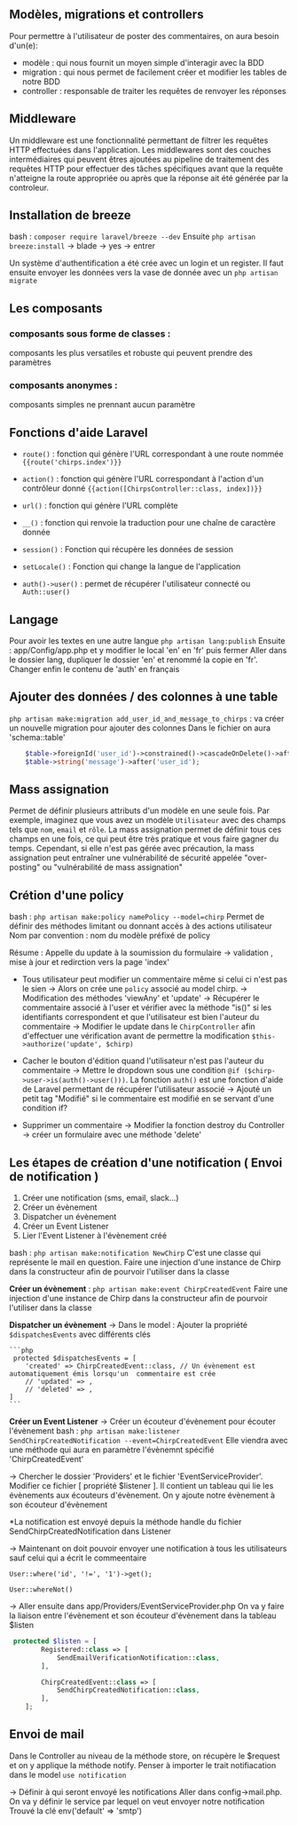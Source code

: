 ## Modèles, migrations et controllers 

Pour permettre à l'utilisateur de poster des commentaires, on aura besoin d'un(e):

- modèle : qui nous fournit un moyen simple d'interagir avec la BDD 
- migration : qui nous permet de facilement créer et modifier les tables de notre BDD 
- controller : responsable de traiter les requêtes de renvoyer les réponses 

## Middleware 
Un middleware est une fonctionnalité permettant de filtrer les requêtes HTTP effectuées dans l'application. Les middlewares sont des couches intermédiaires qui peuvent êtres ajoutées au pipeline de traitement des requêtes HTTP pour effectuer des tâches spécifiques avant que la requête n'atteigne la route appropriée ou après que la réponse ait été générée par la controleur.

## Installation de breeze 

bash : `composer require laravel/breeze --dev`
Ensuite `php artisan breeze:install` -> blade -> yes -> entrer 

Un système d'authentification a été crée avec un login et un register. Il faut ensuite envoyer les données vers la vase de donnée avec un `php artisan migrate`

## Les composants
### composants sous forme de classes :
composants les plus versatiles et robuste qui peuvent prendre des paramètres 

### composants anonymes :
composants simples ne prennant aucun paramètre

## Fonctions d'aide Laravel
- `route()` : fonction qui génère l'URL correspondant à une route nommée `{{route('chirps.index')}}`
- `action()` : fonction qui génère l'URL correspondant à l'action d'un contrôleur donné `{{action([ChirpsController::class, index])}}`
  
- `url()` : fonction qui génère l'URL complète

- `__()` : fonction qui renvoie la traduction pour une chaîne de caractère donnée

- `session()` : Fonction qui récupère les données de session

- `setLocale()` : Fonction qui change la langue de l'application

- `auth()->user()` : permet de récupérer l'utilisateur connecté ou `Auth::user()`

## Langage 
Pour avoir les textes en une autre langue 
`php artisan lang:publish`
Ensuite : app/Config/app.php et y modifier le local 'en' en 'fr' puis fermer
Aller dans le dossier lang, dupliquer le dossier 'en' et renommé la copie en 'fr'.
Changer enfin le contenu de 'auth' en français

<!-- Knowing is not enough; we must apply. Being willing is not enough; we must do. - Leonardo da Vinci -->

## Ajouter des données / des colonnes à une table
`php artisan make:migration add_user_id_and_message_to_chirps` : va créer un nouvelle migration  pour ajouter des colonnes
Dans le fichier on aura 'schema::table'
```php
    $table->foreignId('user_id')->constrained()->cascadeOnDelete()->after('id');
    $table->string('message')->after('user_id');
```

## Mass assignation
Permet de définir plusieurs attributs d'un modèle en une seule fois. Par exemple, imaginez que vous avez un modèle `Utilisateur` avec des champs tels que `nom`, `email` et `rôle`. La mass assignation permet de définir tous ces champs en une fois, ce qui peut être très pratique et vous faire gagner du temps. 
Cependant, si elle n'est pas gérée avec précaution, la mass assignation peut entraîner une vulnérabilité de sécurité appelée "over-posting" ou "vulnérabilité de mass assignation"

## Crétion d'une policy 
bash : `php artisan make:policy namePolicy --model=chirp` Permet de définir des méthodes limitant ou donnant accès à des actions utilisateur
Nom par convention : nom du modèle préfixé de policy

Résume : 
Appelle du update à la soumission du formulaire -> validation , mise à jour et redirction vers la page 'index'
- Tous utilisateur peut modifier un commentaire même si celui ci n'est pas le sien
  -> Alors on crée une `policy` associé au model chirp. 
  -> Modification des méthodes 'viewAny' et 'update'
  -> Récupérer le commentaire associé à l'user et vérifier avec la méthode "is()" si les identifiants correspondent et que l'utilisateur est bien l'auteur du commentaire 
  -> Modifier le update dans le `ChirpController` afin d'effectuer une vérification avant de permettre la modification `$this->authorize('update', $chirp)`

- Cacher le bouton d'édition quand l'utilisateur n'est pas l'auteur du commentaire 
  -> Mettre le dropdown sous une condition `@if ($chirp->user->is(auth()->user()))`. La fonction `auth()` est une fonction d'aide de Laravel permettant de récupérer l'utilisateur associé
  -> Ajouté un petit tag "Modifié" si le commentaire est modifié en se servant d'une condition if?

- Supprimer un commentaire 
  -> Modifier la fonction destroy du Controller
  -> créer un formulaire avec une méthode 'delete'
  
## Les étapes de création d'une notification ( Envoi de notification )

1. Créer une notification (sms, email, slack...)
2. Créer un évènement
3. Dispatcher un évènement
4. Créer un Event Listener
5. Lier l'Event Listener à l'évènement créé 

bash : `php artisan make:notification NewChirp`
C'est une classe qui représente le mail en question.
Faire une injection d'une instance de Chirp dans la constructeur afin de  pourvoir l'utiliser dans la classe

**Créer un évènement** : `php artisan make:event ChirpCreatedEvent`
Faire une injection d'une instance de Chirp dans la constructeur afin de  pourvoir l'utiliser dans la classe

**Dispatcher un évènement**
 -> Dans le model : Ajouter la propriété `$dispatchesEvents` avec différents clés

    ```php
     protected $dispatchesEvents = [
        'created' => ChirpCreatedEvent::class, // Un évènement est automatiquement émis lorsqu'un  commentaire est crée
        // 'updated' => ,
        // 'deleted' => ,
    ]
    ```

**Créer un Event Listener**
-> Créer un écouteur d'évènement pour écouter l'évènement
bash : `php artisan make:listener SendChirpCreatedNotification --event=ChirpCreatedEvent` Elle viendra avec une méthode qui aura en paramètre l'évènemnt spécifié 'ChirpCreatedEvent'

-> Chercher le dossier 'Providers' et le fichier 'EventServiceProvider'. Modifier ce fichier [ propriété $listener ]. Il contient un tableau qui lie les évènements aux écouteurs d'évènement. On y ajoute notre évènement à son écouteur d'évènement

*La notification est envoyé depuis la méthode handle du fichier SendChirpCreatedNotification dans Listener 

-> Maintenant on doit pouvoir envoyer une notification à tous les utilisateurs sauf celui qui a écrit le commeentaire 

```tinker
User::where('id', '!=', '1')->get();

User::whereNot()
```

-> Aller ensuite dans app/Providers/EventServiceProvider.php 
On va y faire la liaison entre l'évènement et son écouteur d'évènement dans la tableau $listen

```php 
 protected $listen = [
        Registered::class => [
            SendEmailVerificationNotification::class,
        ],

        ChirpCreatedEvent::class => [
            SendChirpCreatedNotification::class,
        ],
    ];
```

## Envoi de mail 
Dans le Controller au niveau de la méthode store, on récupère le $request et on y applique la méthode notify. Penser à importer le trait notifiacation dans le model `use notification` 

-> Définir à qui seront envoyé les notifications 
Aller dans config->mail.php. On va y définir le service par lequel on veut envoyer notre notification
Trouvé la clé env('default' => 'smtp')
